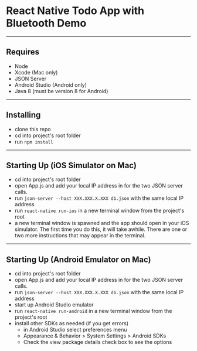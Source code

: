 # React Native Todo App with Bluetooth Demo

----
## Requires
  - Node
  - Xcode (Mac only)
  - JSON Server
  - Android Studio (Android only)
  - Java 8 (must be version 8 for Android)

----
## Installing
  - clone this repo
  - cd into project's root folder
  - run `npm install`

----
## Starting Up (iOS Simulator on Mac)
  - cd into project's root folder
  - open App.js and add your local IP address in for the two JSON server calls.
  - run `json-server --host XXX.XXX.X.XXX db.json` with the same local IP address
  - run `react-native run-ios` in a new terminal window from the project's root
  - a new terminal window is spawned and the app should open in your iOS simulator. The first time you do this, it will take awhile. There are one or two more instructions that may appear in the terminal.

----
## Starting Up (Android Emulator on Mac)
  - cd into project's root folder
  - open App.js and add your local IP address in for the two JSON server calls.
  - run `json-server --host XXX.XXX.X.XXX db.json` with the same local IP address
  - start up Android Studio emulator
  - run `react-native run-android` in a new terminal window from the project's root
  - install other SDKs as needed (if you get errors)
    - in Android Studio select preferences menu
    - Appearance & Behavior > System Settings > Android SDKs
    - Check the view package details check box to see the options
